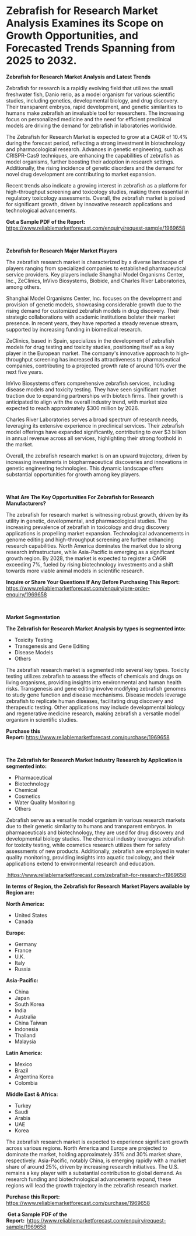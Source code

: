 <p><h1>Zebrafish for Research Market Analysis Examines its Scope on Growth Opportunities, and Forecasted Trends Spanning from 2025 to 2032.</h1></p><p><strong>Zebrafish for Research Market Analysis and Latest Trends</strong></p>
<p><p>Zebrafish for research is a rapidly evolving field that utilizes the small freshwater fish, Danio rerio, as a model organism for various scientific studies, including genetics, developmental biology, and drug discovery. Their transparent embryos, rapid development, and genetic similarities to humans make zebrafish an invaluable tool for researchers. The increasing focus on personalized medicine and the need for efficient preclinical models are driving the demand for zebrafish in laboratories worldwide.</p><p>The Zebrafish for Research Market is expected to grow at a CAGR of 10.4% during the forecast period, reflecting a strong investment in biotechnology and pharmacological research. Advances in genetic engineering, such as CRISPR-Cas9 techniques, are enhancing the capabilities of zebrafish as model organisms, further boosting their adoption in research settings. Additionally, the rising incidence of genetic disorders and the demand for novel drug development are contributing to market expansion. </p><p>Recent trends also indicate a growing interest in zebrafish as a platform for high-throughput screening and toxicology studies, making them essential in regulatory toxicology assessments. Overall, the zebrafish market is poised for significant growth, driven by innovative research applications and technological advancements.</p></p>
<p><strong>Get a Sample PDF of the Report:&nbsp;</strong> <a href="https://www.reliablemarketforecast.com/enquiry/request-sample/1969658?utm_campaign=1141&utm_medium=2&utm_source=Github&utm_content=ia&utm_term=13042025&utm_id=zebrafish-for-research">https://www.reliablemarketforecast.com/enquiry/request-sample/1969658</a></p>
<p>&nbsp;</p>
<p><strong>Zebrafish for Research Major Market Players</strong></p>
<p><p>The zebrafish research market is characterized by a diverse landscape of players ranging from specialized companies to established pharmaceutical service providers. Key players include Shanghai Model Organisms Center, Inc., ZeClinics, InVivo Biosystems, Biobide, and Charles River Laboratories, among others.</p><p>Shanghai Model Organisms Center, Inc. focuses on the development and provision of genetic models, showcasing considerable growth due to the rising demand for customized zebrafish models in drug discovery. Their strategic collaborations with academic institutions bolster their market presence. In recent years, they have reported a steady revenue stream, supported by increasing funding in biomedical research.</p><p>ZeClinics, based in Spain, specializes in the development of zebrafish models for drug testing and toxicity studies, positioning itself as a key player in the European market. The company's innovative approach to high-throughput screening has increased its attractiveness to pharmaceutical companies, contributing to a projected growth rate of around 10% over the next five years.</p><p>InVivo Biosystems offers comprehensive zebrafish services, including disease models and toxicity testing. They have seen significant market traction due to expanding partnerships with biotech firms. Their growth is anticipated to align with the overall industry trend, with market size expected to reach approximately $300 million by 2026.</p><p>Charles River Laboratories serves a broad spectrum of research needs, leveraging its extensive experience in preclinical services. Their zebrafish model offerings have expanded significantly, contributing to over $3 billion in annual revenue across all services, highlighting their strong foothold in the market.</p><p>Overall, the zebrafish research market is on an upward trajectory, driven by increasing investments in biopharmaceutical discoveries and innovations in genetic engineering technologies. This dynamic landscape offers substantial opportunities for growth among key players.</p></p>
<p>&nbsp;</p>
<p><strong>What Are The Key Opportunities For Zebrafish for Research Manufacturers?</strong></p>
<p><p>The zebrafish for research market is witnessing robust growth, driven by its utility in genetic, developmental, and pharmacological studies. The increasing prevalence of zebrafish in toxicology and drug discovery applications is propelling market expansion. Technological advancements in genome editing and high-throughput screening are further enhancing research capabilities. North America dominates the market due to strong research infrastructure, while Asia-Pacific is emerging as a significant growth region. By 2028, the market is expected to register a CAGR exceeding 7%, fueled by rising biotechnology investments and a shift towards more viable animal models in scientific research.</p></p>
<p><strong>Inquire or Share Your Questions If Any Before Purchasing This Report:</strong> <a href="https://www.reliablemarketforecast.com/enquiry/pre-order-enquiry/1969658?utm_campaign=1141&utm_medium=2&utm_source=Github&utm_content=ia&utm_term=13042025&utm_id=zebrafish-for-research">https://www.reliablemarketforecast.com/enquiry/pre-order-enquiry/1969658</a></p>
<p>&nbsp;</p>
<p><strong>Market Segmentation</strong></p>
<p><strong>The Zebrafish for Research Market Analysis by types is segmented into:</strong></p>
<p><ul><li>Toxicity Testing</li><li>Transgenesis and Gene Editing</li><li>Disease Models</li><li>Others</li></ul></p>
<p><p>The zebrafish research market is segmented into several key types. Toxicity testing utilizes zebrafish to assess the effects of chemicals and drugs on living organisms, providing insights into environmental and human health risks. Transgenesis and gene editing involve modifying zebrafish genomes to study gene function and disease mechanisms. Disease models leverage zebrafish to replicate human diseases, facilitating drug discovery and therapeutic testing. Other applications may include developmental biology and regenerative medicine research, making zebrafish a versatile model organism in scientific studies.</p></p>
<p><strong>Purchase this Report:&nbsp;</strong><a href="https://www.reliablemarketforecast.com/purchase/1969658?utm_campaign=1141&utm_medium=2&utm_source=Github&utm_content=ia&utm_term=13042025&utm_id=zebrafish-for-research">https://www.reliablemarketforecast.com/purchase/1969658</a></p>
<p>&nbsp;</p>
<p><strong>The Zebrafish for Research Market Industry Research by Application is segmented into:</strong></p>
<p><ul><li>Pharmaceutical</li><li>Biotechnology</li><li>Chemical</li><li>Cosmetics</li><li>Water Quality Monitoring</li><li>Others</li></ul></p>
<p><p>Zebrafish serve as a versatile model organism in various research markets due to their genetic similarity to humans and transparent embryos. In pharmaceuticals and biotechnology, they are used for drug discovery and developmental biology studies. The chemical industry leverages zebrafish for toxicity testing, while cosmetics research utilizes them for safety assessments of new products. Additionally, zebrafish are employed in water quality monitoring, providing insights into aquatic toxicology, and their applications extend to environmental research and education.</p></p>
<p><a href="https://www.reliablemarketforecast.com/zebrafish-for-research-r1969658?utm_campaign=1141&utm_medium=2&utm_source=Github&utm_content=ia&utm_term=13042025&utm_id=zebrafish-for-research">&nbsp;https://www.reliablemarketforecast.com/zebrafish-for-research-r1969658</a></p>
<p><strong>In terms of Region, the Zebrafish for Research Market Players available by Region are:</strong></p>
<p>
    <p> <strong> North America: </strong>
        <ul>
            <li>United States</li>
            <li>Canada</li>
        </ul>
        </p> 
    <p> <strong> Europe: </strong>
        <ul>
            <li>Germany</li>
            <li>France</li>
            <li>U.K.</li>
            <li>Italy</li>
            <li>Russia</li>
        </ul>
        </p> 
    <p> <strong> Asia-Pacific: </strong>
        <ul>
            <li>China</li>
            <li>Japan</li>
            <li>South Korea</li>
            <li>India</li>
            <li>Australia</li>
            <li>China Taiwan</li>
            <li>Indonesia</li>
            <li>Thailand</li>
            <li>Malaysia</li>
        </ul>
        </p> 
    <p> <strong> Latin America: </strong>
        <ul>
            <li>Mexico</li>
            <li>Brazil</li>
            <li>Argentina Korea</li>
            <li>Colombia</li>
        </ul>
        </p> 
    <p> <strong> Middle East & Africa: </strong>
        <ul>
            <li>Turkey</li>
            <li>Saudi</li>
            <li>Arabia</li>
            <li>UAE</li>
            <li>Korea</li>
        </ul>
    </p>
    </p>
<p><p>The zebrafish research market is expected to experience significant growth across various regions. North America and Europe are projected to dominate the market, holding approximately 35% and 30% market share, respectively. Asia-Pacific, notably China, is emerging rapidly with a market share of around 25%, driven by increasing research initiatives. The U.S. remains a key player with a substantial contribution to global demand. As research funding and biotechnological advancements expand, these regions will lead the growth trajectory in the zebrafish research market.</p></p>
<p><strong>Purchase this Report: </strong><a href="https://www.reliablemarketforecast.com/purchase/1969658?utm_campaign=1141&utm_medium=2&utm_source=Github&utm_content=ia&utm_term=13042025&utm_id=zebrafish-for-research">https://www.reliablemarketforecast.com/purchase/1969658</a></p>
<p>&nbsp;<strong>Get a Sample PDF of the Report:&nbsp;&nbsp;</strong><a href="https://www.reliablemarketforecast.com/enquiry/request-sample/1969658?utm_campaign=1141&utm_medium=2&utm_source=Github&utm_content=ia&utm_term=13042025&utm_id=zebrafish-for-research">https://www.reliablemarketforecast.com/enquiry/request-sample/1969658</a></p>
<p><strong></strong></p>
<p><p></p><p></p><p></p></p>